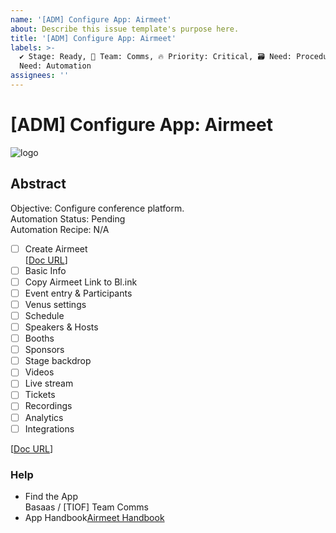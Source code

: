 ```yaml
---
name: '[ADM] Configure App: Airmeet'
about: Describe this issue template's purpose here.
title: '[ADM] Configure App: Airmeet'
labels: >-
  ✔ Stage: Ready, 📢 Team: Comms, 🔥 Priority: Critical, 🗃 Need: Procedure, 🤖
  Need: Automation
assignees: ''
---
```


# \[ADM] Configure App: Airmeet

![logo](http://tiof.click/TUWikiHeader)

## Abstract

Objective: Configure conference platform.\
Automation Status: Pending\
Automation Recipe: N/A

* [ ] Create Airmeet\
  \[[Doc URL](https://doc.org)]
* [ ] Basic Info
* [ ] Copy Airmeet Link to Bl.ink
* [ ] Event entry & Participants
* [ ] Venus settings
* [ ] Schedule
* [ ] Speakers & Hosts
* [ ] Booths
* [ ] Sponsors
* [ ] Stage backdrop
* [ ] Videos
* [ ] Live stream
* [ ] Tickets
* [ ] Recordings
* [ ] Analytics
* [ ] Integrations

\[[Doc URL](https://doc.org)]

### Help

* Find the App\
  Basaas / \[TIOF] Team Comms
* App Handbook[Airmeet Handbook](adm-configure-app-airmeet.md)
